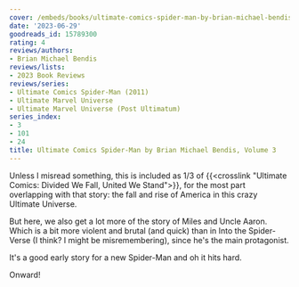 ```yaml
---
cover: /embeds/books/ultimate-comics-spider-man-by-brian-michael-bendis-volume-3.jpg
date: '2023-06-29'
goodreads_id: 15789300
rating: 4
reviews/authors:
- Brian Michael Bendis
reviews/lists:
- 2023 Book Reviews
reviews/series:
- Ultimate Comics Spider-Man (2011)
- Ultimate Marvel Universe
- Ultimate Marvel Universe (Post Ultimatum)
series_index:
- 3
- 101
- 24
title: Ultimate Comics Spider-Man by Brian Michael Bendis, Volume 3
---
```

Unless I misread something, this is included as 1/3 of {{<crosslink "Ultimate Comics: Divided We Fall, United We Stand">}}, for the most part overlapping with that story: the fall and rise of America in this crazy Ultimate Universe. 

But here, we also get a lot more of the story of Miles and Uncle Aaron. Which is a bit more violent and brutal (and quick) than in Into the Spider-Verse (I think? I might be misremembering), since he's the main protagonist. 

It's a good early story for a new Spider-Man and oh it hits hard. 

Onward!